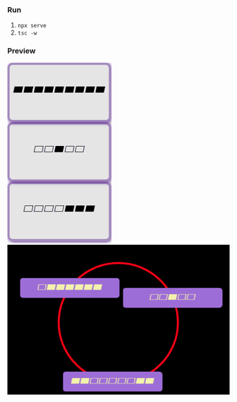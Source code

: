 ### Run

1. `npx serve`
2. `tsc -w`

### Preview

![Preview](./.demo/gifs/web-pb.gif)
![Preview](./.demo/gifs/web-pb2.gif)